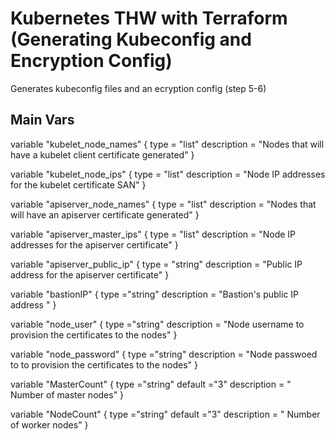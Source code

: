 # Kubernetes THW with Terraform (Generating Kubeconfig and Encryption Config)

Generates kubeconfig files and an ecryption config (step 5-6)

## Main Vars

variable "kubelet_node_names" {
  type        = "list"
  description = "Nodes that will have a kubelet client certificate generated"
}

variable "kubelet_node_ips" {
  type        = "list"
  description = "Node IP addresses for the kubelet certificate SAN"
}

variable "apiserver_node_names" {
  type        = "list"
  description = "Nodes that will have an apiserver certificate generated"
}

variable "apiserver_master_ips" {
  type        = "list"
  description = "Node IP addresses for the apiserver certificate"
}

variable "apiserver_public_ip" {
  type        = "string"
  description = "Public IP address for the apiserver certificate"
}

variable "bastionIP" {
  type ="string"
  description = "Bastion's public IP address "
}

variable "node_user" {
  type ="string"
  description = "Node username to provision the certificates to the nodes"
}

variable "node_password" {
  type ="string"
  description = "Node passwoed to to provision the certificates to the nodes"
}

variable "MasterCount" {
  type ="string"
  default ="3"
  description = " Number of master nodes"
}

variable "NodeCount" {
  type ="string"
  default ="3"
  description = " Number of worker nodes"
}